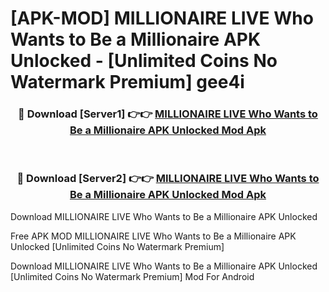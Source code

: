 # [APK-MOD] MILLIONAIRE LIVE  Who Wants to Be a Millionaire APK Unlocked - [Unlimited Coins No Watermark Premium] gee4i



<div align="center">
<h3>🔴 Download [Server1] 👉👉 <a href="https://momento.my/?title=MILLIONAIRE_LIVE__Who_Wants_to_Be_a_Millionaire_APK_Unlocked">MILLIONAIRE LIVE  Who Wants to Be a Millionaire APK Unlocked Mod Apk</a></h3><br>

<h3>🔴 Download [Server2] 👉👉 <a href="https://momento.my/?title=MILLIONAIRE_LIVE__Who_Wants_to_Be_a_Millionaire_APK_Unlocked">MILLIONAIRE LIVE  Who Wants to Be a Millionaire APK Unlocked Mod Apk</a></h3>
</div>



Download MILLIONAIRE LIVE  Who Wants to Be a Millionaire APK Unlocked 

Free APK MOD MILLIONAIRE LIVE  Who Wants to Be a Millionaire APK Unlocked [Unlimited Coins No Watermark Premium]

Download MILLIONAIRE LIVE  Who Wants to Be a Millionaire APK Unlocked [Unlimited Coins No Watermark Premium] Mod For Android
